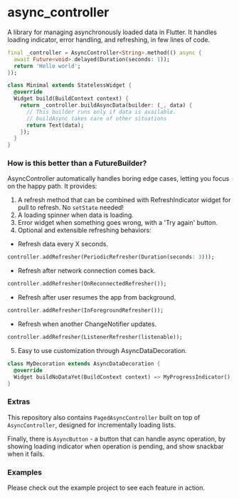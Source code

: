 # async_controller

A library for managing asynchronously loaded data in Flutter. It handles loading indicator, error handling, and refreshing, in few lines of code.

```dart
final _controller = AsyncController<String>.method(() async {
  await Future<void>.delayed(Duration(seconds: 1));
  return 'Hello world';
});

class Minimal extends StatelessWidget {
  @override
  Widget build(BuildContext context) {
    return _controller.buildAsyncData(builder: (_, data) {
      // This builder runs only if data is available.
      // buildAsync takes care of other situations
      return Text(data);
    });
  }
}

```

### How is this better than a FutureBuilder?

AsyncController automatically handles boring edge cases, letting you focus on the happy path. It provides:
1. A refresh method that can be combined with RefreshIndicator widget for pull to refresh. No `setState` needed!
2. A loading spinner when data is loading.
3. Error widget when something goes wrong, with a 'Try again' button.
4. Optional and extensible refreshing behaviors:
  * Refresh data every X seconds.
  ```dart
  controller.addRefresher(PeriodicRefresher(Duration(seconds: 3)));
  ```

  * Refresh after network connection comes back.
  ```dart
  controller.addRefresher(OnReconnectedRefresher());
  ```

  * Refresh after user resumes the app from background.
  ```dart
  controller.addRefresher(InForegroundRefresher());
  ```

  * Refresh when another ChangeNotifier updates.
  ```dart
  controller.addRefresher(ListenerRefresher(listenable));
  ```

5. Easy to use customization through AsyncDataDecoration.
```dart
class MyDecoration extends AsyncDataDecoration {
  @override
  Widget buildNoDataYet(BuildContext context) => MyProgressIndicator();
}
```

### Extras

This repository also contains `PagedAsyncController` built on top of `AsyncController`, designed for incrementally loading lists.

Finally, there is `AsyncButton` - a button that can handle async operation, by showing loading indicator when operation is pending, and show snackbar when it fails.

### Examples

Please check out the example project to see each feature in action.
